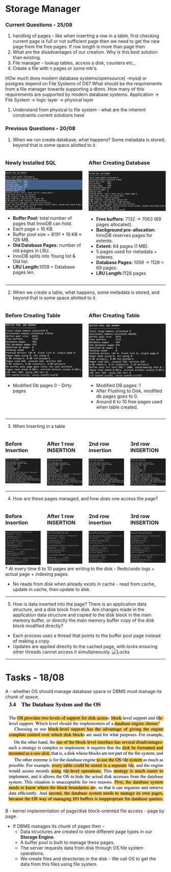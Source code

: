 # Storage Manager 

### Current Questions - 25/08
1. handling of pages -  like when inserting a row in a table, first checking current page is full or not sufficient page then we need to get the new page from the free pages. If row length is more than page then 
2. What are the disadvantages of our creation. Why is this best solution than existing.
3. File manager - lookup tables, access a disk, counters etc.,
4. Create a file with n pages or some mb's. 

HOw much does modern database systems(opensource) -mysql or postgres depend on File Systems of OS?
What should be the requirements from a file manager towards supporting a dbms.
How many of this requirements are supported by modern database systems.
Application -> File System -> logic layer -> physical layer

1. Understand from physical to file system - what are the inherent constraints current solutions have



### Previous Questions - 20/08
1. When we run create database, what happens? Some metadata is stored; beyond that is some space allotted to it.
<div style="display: flex; gap: 20px;">
  <div style="flex: 1;">
    <h3>Newly Installed SQL</h3>
    <img src="assets/NewSQL.png" width="100%"/>
    <ul>
      <li><b>Buffer Pool:</b> total number of pages that InnoDB can hold.</li>
      <li>Each page = 16 KB.</li>
      <li>Buffer pool size = 8191 * 16 KB ≈ 128 MB.</li>
      <li><b>Old Database Pages:</b> number of old pages in LRU.</li>
      <li>InnoDB splits into Young list & Old list.</li>
      <li><b>LRU Length:</b>1059 = Database pages len.</li>
    </ul>
  </div>
  <div style="flex: 1;">
    <h3>After Creating Database</h3>
    <img src="assets/AfterDBCreation.png" width="100%"/>
    <ul>
      <li><b>Free buffers:</b> 7132 → 7063 (69 pages allocated).</li>
      <li><b>Background pre-allocation:</b> InnoDB reserves pages for extents.</li>
      <li><b>Extent:</b> 64 pages (1 MB).</li>
      <li>5 pages used for metadata + indexes.</li>
      <li><b>Database Pages: </b> 1059 -> 1128 = 69 pages.
       <li><b>LRU Length:</b>1128 pages</li>
    </ul>
  </div>
</div>

___

2. When we create a table, what happens, some metadata is stored, and beyond that is some space allotted to it.
<div style="display: flex; gap: 20px;">
  <div style="flex: 1;">
    <h3>Before Creating Table</h3>
    <img src="assets/BeforeTableCreation.png" width="100%"/>
    <ul>
      <li>Modified Db pages 0 - Dirty pages</li>
    </ul>
  </div>
  <div style="flex: 1;">
    <h3>After Creating Table</h3>
    <img src="assets/AfterTableCreation.png" width="100%"/>
    <ul>
      <li>Modified DB pages: 1</li>
      <li>After Flushing to Disk, modified db pages goes to 0.</li>
      <li>Around 6 to 10 free pages used when table created.</li>
    </ul>
  </div>
</div>

_____ 

3. When Inserting in a table
<div style="display: flex; gap: 20px;">
  <div style="flex: 1;">
    <h3>Before Insertion</h3>
    <img src="assets/AfterTableCreation.png" width="100%"/>
  </div>
  <div style="flex: 1;">
    <h3>After 1 row INSERTION</h3>
    <img src="assets/OneRowInsertion.png" width="100%"/>
  </div>
  <div style="flex: 1;">
    <h3>2nd row insertion</h3>
    <img src="assets/TwoRowInsertion.png" width="100%"/>
  </div>
  <div style="flex: 1;">
    <h3>3rd row INSERTION</h3>
    <img src="assets/ThirdRowInsertion.png" width="100%"/>
  </div>
</div>

_____ 

4. How are these pages managed, and how does one access the page?
<div style="display: flex; gap: 20px;">
  <div style="flex: 1;">
    <h3>Before Insertion</h3>
    <img src="assets/BeforeReadWrite.png" width="100%"/>
  </div>
  <div style="flex: 1;">
    <h3>After 1 row INSERTION</h3>
    <img src="assets/OneWrite.png" width="100%"/>
  </div>
  <div style="flex: 1;">
    <h3>2nd row insertion</h3>
    <img src="assets/TwoWrite.png" width="100%"/>
  </div>
  <div style="flex: 1;">
    <h3>3rd row INSERTION</h3>
    <img src="assets/ThreeWrite.png" width="100%"/>
  </div>
</div>
* At every time 6 to 10 pages are writing to the disk - Redo/undo logs + actual page + indexing pages.

* No reads from disk when already exists in cache - read from cache, update in cache, then update to disk.

---

5. How is data inserted into the page? There is an application data structure, and a disk block from disk. Are changes made in the application data structure and copied to the disk block in the main memory buffer, or directly the main memory buffer copy of the disk block modified directly?

* Each process uses a thread that points to the buffer pool page instead of making a copy.
* Updates are applied directly to the cached page, with locks ensuring other threads cannot access it simultaneously.
![Locks](InnoDB/assets//locks.png)
--- 



# Tasks - 18/08
A - whether OS should manage database space or DBMS must manage its chunk of space.
![Database and OS](assets/Database_OS.png)
![Disadvantages of Block Level](assets/Disadvantages_BlockLevel.png)
![OS File System](assets/FileSystem_OS.png)

B - kernel implementation of page/disk block-oriented file access - page by page.
* If DBMS manages its chunk of pages then -
    - Data structures are created to store different page types in our **Storage Engine**. 
    - A buffer pool is built to manage these pages.
    - The server requests data from disk through OS file system operations.
    - We create files and directories in the disk - We call OS to get the data from this files using file system.




